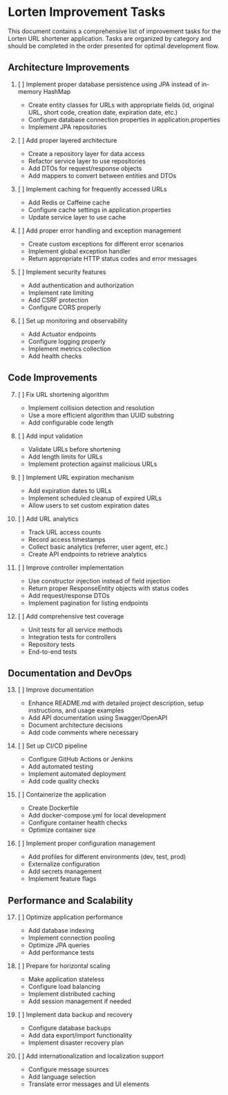# Lorten Improvement Tasks

This document contains a comprehensive list of improvement tasks for the Lorten URL shortener application. Tasks are organized by category and should be completed in the order presented for optimal development flow.

## Architecture Improvements

1. [ ] Implement proper database persistence using JPA instead of in-memory HashMap
   - Create entity classes for URLs with appropriate fields (id, original URL, short code, creation date, expiration date, etc.)
   - Configure database connection properties in application.properties
   - Implement JPA repositories

2. [ ] Add proper layered architecture
   - Create a repository layer for data access
   - Refactor service layer to use repositories
   - Add DTOs for request/response objects
   - Add mappers to convert between entities and DTOs

3. [ ] Implement caching for frequently accessed URLs
   - Add Redis or Caffeine cache
   - Configure cache settings in application.properties
   - Update service layer to use cache

4. [ ] Add proper error handling and exception management
   - Create custom exceptions for different error scenarios
   - Implement global exception handler
   - Return appropriate HTTP status codes and error messages

5. [ ] Implement security features
   - Add authentication and authorization
   - Implement rate limiting
   - Add CSRF protection
   - Configure CORS properly

6. [ ] Set up monitoring and observability
   - Add Actuator endpoints
   - Configure logging properly
   - Implement metrics collection
   - Add health checks

## Code Improvements

7. [ ] Fix URL shortening algorithm
   - Implement collision detection and resolution
   - Use a more efficient algorithm than UUID substring
   - Add configurable code length

8. [ ] Add input validation
   - Validate URLs before shortening
   - Add length limits for URLs
   - Implement protection against malicious URLs

9. [ ] Implement URL expiration mechanism
   - Add expiration dates to URLs
   - Implement scheduled cleanup of expired URLs
   - Allow users to set custom expiration dates

10. [ ] Add URL analytics
    - Track URL access counts
    - Record access timestamps
    - Collect basic analytics (referrer, user agent, etc.)
    - Create API endpoints to retrieve analytics

11. [ ] Improve controller implementation
    - Use constructor injection instead of field injection
    - Return proper ResponseEntity objects with status codes
    - Add request/response DTOs
    - Implement pagination for listing endpoints

12. [ ] Add comprehensive test coverage
    - Unit tests for all service methods
    - Integration tests for controllers
    - Repository tests
    - End-to-end tests

## Documentation and DevOps

13. [ ] Improve documentation
    - Enhance README.md with detailed project description, setup instructions, and usage examples
    - Add API documentation using Swagger/OpenAPI
    - Document architecture decisions
    - Add code comments where necessary

14. [ ] Set up CI/CD pipeline
    - Configure GitHub Actions or Jenkins
    - Add automated testing
    - Implement automated deployment
    - Add code quality checks

15. [ ] Containerize the application
    - Create Dockerfile
    - Add docker-compose.yml for local development
    - Configure container health checks
    - Optimize container size

16. [ ] Implement proper configuration management
    - Add profiles for different environments (dev, test, prod)
    - Externalize configuration
    - Add secrets management
    - Implement feature flags

## Performance and Scalability

17. [ ] Optimize application performance
    - Add database indexing
    - Implement connection pooling
    - Optimize JPA queries
    - Add performance tests

18. [ ] Prepare for horizontal scaling
    - Make application stateless
    - Configure load balancing
    - Implement distributed caching
    - Add session management if needed

19. [ ] Implement data backup and recovery
    - Configure database backups
    - Add data export/import functionality
    - Implement disaster recovery plan

20. [ ] Add internationalization and localization support
    - Configure message sources
    - Add language selection
    - Translate error messages and UI elements